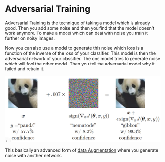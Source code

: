 # Adversarial Training 

Adversarial Training is the technique of taking a model which is already good. Then you add some noise and then you find that the model doesn't work anymore. To make a model which can deal with noise you train it further on noisy images. 

Now you can also use a model to generate this noise which loss is a function of the inverse of the loss of your classifier. This model is then the adversarial network of your classifier. The one model tries to generate noise which will fool the other model. Then you tell the adversarial model why it failed and retrain it. 


![Adversarial Training](images/Pasted%20image%2020220611155505.png)

This basically an advanced form of [data Augmentation](Data%20Augmentation.md) where you generate noise with another network.